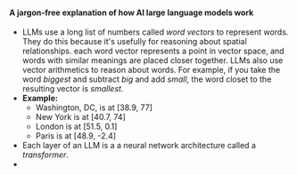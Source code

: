 
#### A jargon-free explanation of how AI large language models work
- LLMs use a long list of numbers called *word vectors* to represent words. They do this because it's usefully for reasoning about spatial relationships. each word vector represents a point in vector space, and words with similar meanings are placed closer together. LLMs also use vector arithmetics to reason about words. For example, if you take the word *biggest* and subtract *big*  and add *small*, the word closet to the resulting vector is *smallest*.
- **Example:** 
	- Washington, DC, is at [38.9, 77]
	- New York is at [40.7, 74]
	- London is at [51.5, 0.1]
	- Paris is at [48.9, -2.4]
- Each layer of an LLM is a a neural network architecture called a *transformer*.
- 

